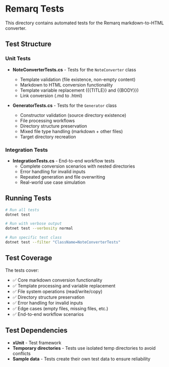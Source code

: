# Remarq Tests

This directory contains automated tests for the Remarq markdown-to-HTML converter.

## Test Structure

### Unit Tests
- **NoteConverterTests.cs** - Tests for the `NoteConverter` class
  - Template validation (file existence, non-empty content)
  - Markdown to HTML conversion functionality
  - Template variable replacement ({{TITLE}} and {{BODY}})
  - Link conversion (.md to .html)

- **GeneratorTests.cs** - Tests for the `Generator` class
  - Constructor validation (source directory existence)
  - File processing workflows
  - Directory structure preservation
  - Mixed file type handling (markdown + other files)
  - Target directory recreation

### Integration Tests
- **IntegrationTests.cs** - End-to-end workflow tests
  - Complete conversion scenarios with nested directories
  - Error handling for invalid inputs
  - Repeated generation and file overwriting
  - Real-world use case simulation

## Running Tests

```bash
# Run all tests
dotnet test

# Run with verbose output
dotnet test --verbosity normal

# Run specific test class
dotnet test --filter "ClassName=NoteConverterTests"
```

## Test Coverage

The tests cover:
- ✅ Core markdown conversion functionality
- ✅ Template processing and variable replacement
- ✅ File system operations (read/write/copy)
- ✅ Directory structure preservation
- ✅ Error handling for invalid inputs
- ✅ Edge cases (empty files, missing files, etc.)
- ✅ End-to-end workflow scenarios

## Test Dependencies

- **xUnit** - Test framework
- **Temporary directories** - Tests use isolated temp directories to avoid conflicts
- **Sample data** - Tests create their own test data to ensure reliability